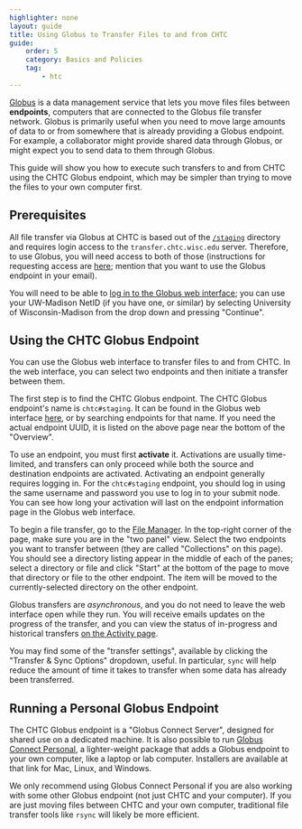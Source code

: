 ```yaml
---
highlighter: none
layout: guide
title: Using Globus to Transfer Files to and from CHTC
guide:
    order: 5
    category: Basics and Policies
    tag:
        - htc
---
```


[Globus](https://www.globus.org/) is a data management service that lets you
move files files between **endpoints**, computers that are connected to the
Globus file transfer network.
Globus is primarily useful when you need to move large amounts of data to or 
from somewhere that is already providing a Globus endpoint.
For example, a collaborator might provide shared data through Globus,
or might expect you to send data to them through Globus.

This guide will show you how to execute such transfers to and from CHTC using the CHTC
Globus endpoint, which may be simpler than trying to move the files to your
own computer first.


## Prerequisites

All file transfer via Globus at CHTC is based out of the
[`/staging`](file-avail-largedata.html) directory and requires login 
access to the `transfer.chtc.wisc.edu` server.
Therefore, to use Globus, you will need access to both of those 
(instructions for requesting access are 
[here](file-avail-largedata.html#1-policies-and-intended-use);
mention that you want to use the Globus endpoint in your email).

You will need to be able to
[log in to the Globus web interface](https://app.globus.org/);
you can use your UW-Madison NetID (if you have one, or similar) by selecting
University of Wisconsin-Madison from the drop down and pressing "Continue".


## Using the CHTC Globus Endpoint

You can use the Globus web interface to transfer files to and from CHTC.
In the web interface, you can select two endpoints and then initiate a transfer
between them.

The first step is to find the CHTC Globus endpoint.
The CHTC Globus endpoint's name is `chtc#staging`.
It can be found in the Globus web interface 
[here](https://app.globus.org/file-manager/collections/d0bae6da-db3b-11ea-85a2-0e1702b77d41/overview?back=endpoints),
or by searching endpoints for that name.
If you  need the actual endpoint UUID, it is listed on the above page near the bottom
of the "Overview".

To use an endpoint, you must first **activate** it.
Activations are usually time-limited, and transfers can only proceed while
both the source and destination endpoints are activated.
Activating an endpoint generally requires logging in.
For the `chtc#staging` endpoint, you should log in using
the same username and password you use to log in to your submit node.
You can see how long your activation will last on the endpoint information page
in the Globus web interface.

To begin a file transfer, go to the 
[File Manager](https://app.globus.org/file-manager).
In the top-right corner of the page, make sure you are in the "two panel" view.
Select the two endpoints you want to transfer between
(they are called "Collections" on this page).
You should see a directory listing appear in the middle of each of the panes;
select a directory or file and click "Start" at the bottom of the page to
move that directory or file to the other endpoint.
The item will be moved to the currently-selected directory on the other endpoint.

Globus transfers are *asynchronous*, and you do not need to leave the web
interface open while they run.
You will receive emails updates on the progress of the transfer, and you can
view the status of in-progress and historical transfers
[on the Activity page](https://app.globus.org/activity).

You may find some of the "transfer settings", available by clicking the
"Transfer & Sync Options" dropdown, useful.
In particular, `sync` will help reduce the amount of time it takes to transfer
when some data has already been transferred.


## Running a Personal Globus Endpoint

The CHTC Globus endpoint is a "Globus Connect Server", designed for shared use
on a dedicated machine.
It is also possible to run 
[Globus Connect Personal](https://www.globus.org/globus-connect-personal),
a lighter-weight package that adds a Globus endpoint to your own computer,
like a laptop or lab computer.
Installers are available at that link for Mac, Linux, and Windows.

We only recommend using Globus Connect Personal if you are also working with
some other Globus endpoint (not just CHTC and your computer).
If you are just moving files between CHTC and your own computer, traditional
file transfer tools like `rsync` will likely be more efficient.
